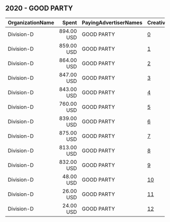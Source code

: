 ## 2020 - GOOD PARTY 
|OrganizationName|Spent|PayingAdvertiserNames|CreativeUrls|Impressions|Genders|AgeBrackets|CountryCodes|BillingAddresses|CandidateBallotInformation|
|:---|---:|:---|:---|---:|:---|:---|:---|:---|:---|
|Division-D|894.00 USD|GOOD PARTY|[0](https://www.snap.com/political-ads/asset/dd3d3d1cab2e500f6f8991ffa806db3c2325a419dc0a64a921ac867bf8c272c3?mediaType=png)|429,283||18+|united states|"602 Fay Street,Columbia,65201,US"|GOOD PARTY|
|Division-D|859.00 USD|GOOD PARTY|[1](https://www.snap.com/political-ads/asset/5e0e9c40469be952a33b7e4eb22694c47d78f740a637cd6659c43d0a4315f053?mediaType=png)|411,209||18+|united states|"602 Fay Street,Columbia,65201,US"|GOOD PARTY|
|Division-D|864.00 USD|GOOD PARTY|[2](https://www.snap.com/political-ads/asset/0d11f054f9790c148c1ae454e473f4254d596cc5135be05ba3b22c8998b28e0a?mediaType=png)|406,903||18+|united states|"602 Fay Street,Columbia,65201,US"|GOOD PARTY|
|Division-D|847.00 USD|GOOD PARTY|[3](https://www.snap.com/political-ads/asset/1d9d169d0c4436d1c003805b785a1f734661f2834d58d137145b493b60c82feb?mediaType=png)|405,203||18+|united states|"602 Fay Street,Columbia,65201,US"|GOOD PARTY|
|Division-D|843.00 USD|GOOD PARTY|[4](https://www.snap.com/political-ads/asset/e772346dc278c805815b5bc8cb691b73fc822ee444ef2deddbb371a21a94b374?mediaType=png)|397,018||18+|united states|"602 Fay Street,Columbia,65201,US"|GOOD PARTY|
|Division-D|760.00 USD|GOOD PARTY|[5](https://www.snap.com/political-ads/asset/0434287f2f6206f97e4de5b0d4e3c339bcaead0913bca22ae4ddd69713862464?mediaType=png)|363,201||18+|united states|"602 Fay Street,Columbia,65201,US"|GOOD PARTY|
|Division-D|839.00 USD|GOOD PARTY|[6](https://www.snap.com/political-ads/asset/8d86210c902cbdea1d87d025ce16d7f17ca4ef4e4ab58273460d1fb2d20f0456?mediaType=png)|353,429||18+|united states|"602 Fay Street,Columbia,65201,US"|GOOD PARTY|
|Division-D|875.00 USD|GOOD PARTY|[7](https://www.snap.com/political-ads/asset/3ef0c2f6a25e746660c93576207b247daa47da6986b089046dde22ca334fb5dc?mediaType=png)|342,912||18+|united states|"602 Fay Street,Columbia,65201,US"|GOOD PARTY|
|Division-D|813.00 USD|GOOD PARTY|[8](https://www.snap.com/political-ads/asset/989ff5d10af951c5b01824068de1edf0b561ae5b94d07bf53f8d50608d1aed7a?mediaType=png)|341,708||18+|united states|"602 Fay Street,Columbia,65201,US"|GOOD PARTY|
|Division-D|832.00 USD|GOOD PARTY|[9](https://www.snap.com/political-ads/asset/bc5bba992b48a5f403b924ecb63c61db7f881645a4e9fa8de430e0685428fe93?mediaType=png)|325,372||18+|united states|"602 Fay Street,Columbia,65201,US"|GOOD PARTY|
|Division-D|48.00 USD|GOOD PARTY|[10](https://www.snap.com/political-ads/asset/8d86210c902cbdea1d87d025ce16d7f17ca4ef4e4ab58273460d1fb2d20f0456?mediaType=png)|21,099||18+|united states|"602 Fay Street,Columbia,65201,US"|GOOD PARTY|
|Division-D|26.00 USD|GOOD PARTY|[11](https://www.snap.com/political-ads/asset/0434287f2f6206f97e4de5b0d4e3c339bcaead0913bca22ae4ddd69713862464?mediaType=png)|17,053||18+|united states|"602 Fay Street,Columbia,65201,US"|GOOD PARTY|
|Division-D|24.00 USD|GOOD PARTY|[12](https://www.snap.com/political-ads/asset/dd3d3d1cab2e500f6f8991ffa806db3c2325a419dc0a64a921ac867bf8c272c3?mediaType=png)|15,763||18+|united states|"602 Fay Street,Columbia,65201,US"|GOOD PARTY|
